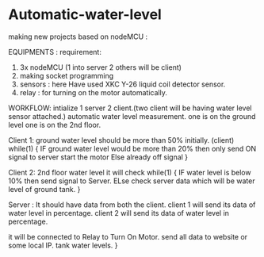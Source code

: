 # Automatic-water-level

making new projects based on nodeMCU :

EQUIPMENTS : 
requirement: 
1) 3x nodeMCU  (1 into server 2 others will be client)
2) making socket programming
3) sensors : here Have used XKC Y-26 liquid coil detector sensor.
4) relay : for turning on the motor automatically.

WORKFLOW:
intialize 1 server 2 client.(two client will be having water level sensor attached.)
automatic water level measurement.
one is on the ground level one is on the 2nd floor.

Client 1:
ground water level should be more than 50% initially. (client)
while(1)
{
IF 
ground water level would be more than 20% then only 
send ON signal to server 
start the motor 
Else
already off signal
}

Client 2: 
2nd floor water level it will check 
while(1)
{
IF
water level is below 10% then
send signal to Server.
ELse
check server data which will be water level of ground tank. 
}

Server : 
It should have data from both the client.
client 1 will send its data of water level in percentage.
client 2 will send its data of water level in percentage.

it will be connected to Relay to Turn On Motor.
send all data to website or some local IP.
tank water levels.
}




   
